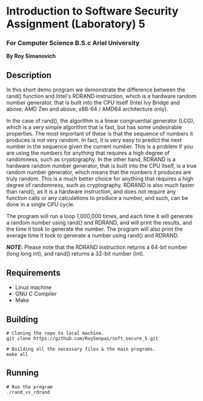 # Introduction to Software Security Assignment (Laboratory) 5 
### For Computer Science B.S.c Ariel University

**By Roy Simanovich**

## Description
In this short demo program we demonstrate the difference between the rand() function and Intel's RDRAND instruction,
which is a hardware random number generator, that is built into the CPU itself (Intel Ivy Bridge and
above, AMD Zen and above, x86-64 / AMD64 architecture only).

In the case of rand(), the algorithm is a linear congruential generator (LCG), which is a very simple algorithm that
is fast, but has some undesirable properties. The most important of these is that the sequence of numbers it produces
is not very random. In fact, it is very easy to predict the next number in the sequence given the current number.
This is a problem if you are using the numbers for anything that requires a high degree of randomness, such as
cryptography. In the other hand, RDRAND is a hardware random number generator, that is built into the CPU itself,
is a true random number generator, which means that the numbers it produces are truly random. This is a much
better choice for anything that requires a high degree of randomness, such as cryptography. RDRAND is also much
faster than rand(), as it is a hardware instruction, and does not require any function calls or any calculations
to produce a number, and such, can be done in a single CPU cycle.

The program will run a loop 1,000,000 times, and each time it will generate a random number using rand() and RDRAND, and
will print the results, and the time it took to generate the number. The program will also print the average time
it took to generate a number using rand() and RDRAND.

**_NOTE_:** Please note that the RDRAND instruction returns a 64-bit number (long long int), and rand() returns a 32-bit number (int).

## Requirements
* Linux machine
* GNU C Compiler
* Make

## Building
```
# Cloning the repo to local machine.
git clone https://github.com/RoySenpai/soft_secure_5.git

# Building all the necessary files & the main programs.
make all

```

## Running
```
# Run the program
./rand_vs_rdrand
```